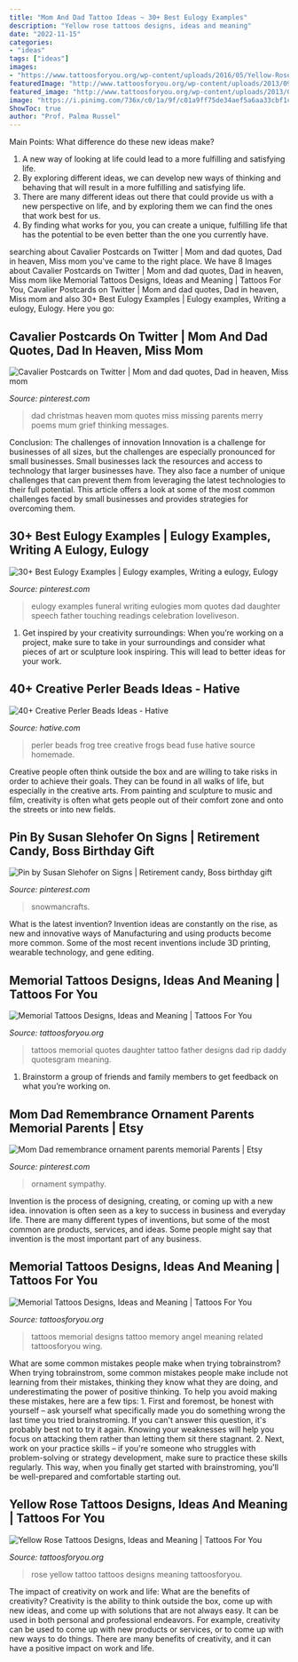 ```yaml
---
title: "Mom And Dad Tattoo Ideas ~ 30+ Best Eulogy Examples"
description: "Yellow rose tattoos designs, ideas and meaning"
date: "2022-11-15"
categories:
- "ideas"
tags: ["ideas"]
images:
- "https://www.tattoosforyou.org/wp-content/uploads/2016/05/Yellow-Rose-Tattoo-Images.jpg"
featuredImage: "http://www.tattoosforyou.org/wp-content/uploads/2013/09/Memorial-Tattoos-Designs-767x1024.jpg"
featured_image: "http://www.tattoosforyou.org/wp-content/uploads/2013/09/Memorial-Tattoos-Quotes.jpg"
image: "https://i.pinimg.com/736x/c0/1a/9f/c01a9ff75de34aef5a6aa33cbf1c4e71.jpg"
ShowToc: true
author: "Prof. Palma Russel"
---
```



Main Points: What difference do these new ideas make?
1. A new way of looking at life could lead to a more fulfilling and satisfying life.
2. By exploring different ideas, we can develop new ways of thinking and behaving that will result in a more fulfilling and satisfying life.
3. There are many different ideas out there that could provide us with a new perspective on life, and by exploring them we can find the ones that work best for us.
4. By finding what works for you, you can create a unique, fulfilling life that has the potential to be even better than the one you currently have.

	

		
searching about Cavalier Postcards on Twitter | Mom and dad quotes, Dad in heaven, Miss mom you've came to the right place. We have 8 Images about Cavalier Postcards on Twitter | Mom and dad quotes, Dad in heaven, Miss mom like Memorial Tattoos Designs, Ideas and Meaning | Tattoos For You, Cavalier Postcards on Twitter | Mom and dad quotes, Dad in heaven, Miss mom and also 30+ Best Eulogy Examples | Eulogy examples, Writing a eulogy, Eulogy. Here you go:
		
    
## Cavalier Postcards On Twitter | Mom And Dad Quotes, Dad In Heaven, Miss Mom

<img loading=lazy src="https://i.pinimg.com/736x/ea/e8/f3/eae8f38560b38fd81b003b5609c50108.jpg" onerror="this.onerror=null;this.src='https://tse1.mm.bing.net/th?id=OIP.Rt8BsZS0KDc4jJ9LRXW9qwHaKP&amp;pid=15.1';" alt="Cavalier Postcards on Twitter | Mom and dad quotes, Dad in heaven, Miss mom">

_Source: pinterest.com_

>dad christmas heaven mom quotes miss missing parents merry poems mum grief thinking messages. 

	

Conclusion: The challenges of innovation
Innovation is a challenge for businesses of all sizes, but the challenges are especially pronounced for small businesses. Small businesses lack the resources and access to technology that larger businesses have. They also face a number of unique challenges that can prevent them from leveraging the latest technologies to their full potential. This article offers a look at some of the most common challenges faced by small businesses and provides strategies for overcoming them.

    
## 30+ Best Eulogy Examples | Eulogy Examples, Writing A Eulogy, Eulogy

<img loading=lazy src="https://i.pinimg.com/736x/70/1b/1d/701b1df2840f223afd2278dda83b5b55.jpg" onerror="this.onerror=null;this.src='https://tse1.mm.bing.net/th?id=OIP.r6LtBboPKbFa1kdMWzXkcwAAAA&amp;pid=15.1';" alt="30+ Best Eulogy Examples | Eulogy examples, Writing a eulogy, Eulogy">

_Source: pinterest.com_

>eulogy examples funeral writing eulogies mom quotes dad daughter speech father touching readings celebration loveliveson. 

	

1. Get inspired by your creativity surroundings: When you’re working on a project, make sure to take in your surroundings and consider what pieces of art or sculpture look inspiring. This will lead to better ideas for your work.

    
## 40+ Creative Perler Beads Ideas - Hative

<img loading=lazy src="https://hative.com/wp-content/uploads/2014/04/perler-beads-ideas/39-homemade-tree-frog.jpg" onerror="this.onerror=null;this.src='https://tse2.mm.bing.net/th?id=OIP.BA5bzNn6CIbkeLFfdn34_QHaG4&amp;pid=15.1';" alt="40+ Creative Perler Beads Ideas - Hative">

_Source: hative.com_

>perler beads frog tree creative frogs bead fuse hative source homemade. 

	

Creative people often think outside the box and are willing to take risks in order to achieve their goals. They can be found in all walks of life, but especially in the creative arts. From painting and sculpture to music and film, creativity is often what gets people out of their comfort zone and onto the streets or into new fields.

    
## Pin By Susan Slehofer On Signs | Retirement Candy, Boss Birthday Gift

<img loading=lazy src="https://i.pinimg.com/736x/9e/36/32/9e36325ca10ed1032d966c63dbf25a05.jpg" onerror="this.onerror=null;this.src='https://tse2.mm.bing.net/th?id=OIP.2cnGVrCx9RN1DVq2m9ilwwAAAA&amp;pid=15.1';" alt="Pin by Susan Slehofer on Signs | Retirement candy, Boss birthday gift">

_Source: pinterest.com_

>snowmancrafts. 

	

What is the latest invention?
Invention ideas are constantly on the rise, as new and innovative ways of Manufacturing and using products become more common. Some of the most recent inventions include 3D printing, wearable technology, and gene editing.

    
## Memorial Tattoos Designs, Ideas And Meaning | Tattoos For You

<img loading=lazy src="http://www.tattoosforyou.org/wp-content/uploads/2013/09/Memorial-Tattoos-Quotes.jpg" onerror="this.onerror=null;this.src='https://tse1.mm.bing.net/th?id=OIP.a3hDzoJoKjVr56zr0jdqAwHaJ4&amp;pid=15.1';" alt="Memorial Tattoos Designs, Ideas and Meaning | Tattoos For You">

_Source: tattoosforyou.org_

>tattoos memorial quotes daughter tattoo father designs dad rip daddy quotesgram meaning. 

	

1. Brainstorm a group of friends and family members to get feedback on what you’re working on.

    
## Mom Dad Remembrance Ornament Parents Memorial Parents | Etsy

<img loading=lazy src="https://i.pinimg.com/736x/c0/1a/9f/c01a9ff75de34aef5a6aa33cbf1c4e71.jpg" onerror="this.onerror=null;this.src='https://tse1.mm.bing.net/th?id=OIP.t71nEMNHEY15fANRKF1BcgHaJ3&amp;pid=15.1';" alt="Mom Dad remembrance ornament parents memorial Parents | Etsy">

_Source: pinterest.com_

>ornament sympathy. 

	

Invention is the process of designing, creating, or coming up with a new idea. innovation is often seen as a key to success in business and everyday life. There are many different types of inventions, but some of the most common are products, services, and ideas. Some people might say that invention is the most important part of any business.

    
## Memorial Tattoos Designs, Ideas And Meaning | Tattoos For You

<img loading=lazy src="http://www.tattoosforyou.org/wp-content/uploads/2013/09/Memorial-Tattoos-Designs-767x1024.jpg" onerror="this.onerror=null;this.src='https://tse4.mm.bing.net/th?id=OIP.6kUeUuAMQVLmmGn0iJsspwHaJ4&amp;pid=15.1';" alt="Memorial Tattoos Designs, Ideas and Meaning | Tattoos For You">

_Source: tattoosforyou.org_

>tattoos memorial designs tattoo memory angel meaning related tattoosforyou wing. 

	

What are some common mistakes people make when trying tobrainstrom?
When trying tobrainstrom, some common mistakes people make include not learning from their mistakes, thinking they know what they are doing, and underestimating the power of positive thinking. To help you avoid making these mistakes, here are a few tips: 1. First and foremost, be honest with yourself – ask yourself what specifically made you do something wrong the last time you tried brainstroming. If you can't answer this question, it's probably best not to try it again. Knowing your weaknesses will help you focus on attacking them rather than letting them sit there stagnant. 2. Next, work on your practice skills – if you're someone who struggles with problem-solving or strategy development, make sure to practice these skills regularly. This way, when you finally get started with brainstroming, you'll be well-prepared and comfortable starting out. 
    
## Yellow Rose Tattoos Designs, Ideas And Meaning | Tattoos For You

<img loading=lazy src="https://www.tattoosforyou.org/wp-content/uploads/2016/05/Yellow-Rose-Tattoo-Images.jpg" onerror="this.onerror=null;this.src='https://tse4.mm.bing.net/th?id=OIP.qo8VKVOx5RrjqQn7BoBIUAHaJ-&amp;pid=15.1';" alt="Yellow Rose Tattoos Designs, Ideas and Meaning | Tattoos For You">

_Source: tattoosforyou.org_

>rose yellow tattoo tattoos designs meaning tattoosforyou. 

	

The impact of creativity on work and life: What are the benefits of creativity?
Creativity is the ability to think outside the box, come up with new ideas, and come up with solutions that are not always easy. It can be used in both personal and professional endeavors. For example, creativity can be used to come up with new products or services, or to come up with new ways to do things. There are many benefits of creativity, and it can have a positive impact on work and life.


